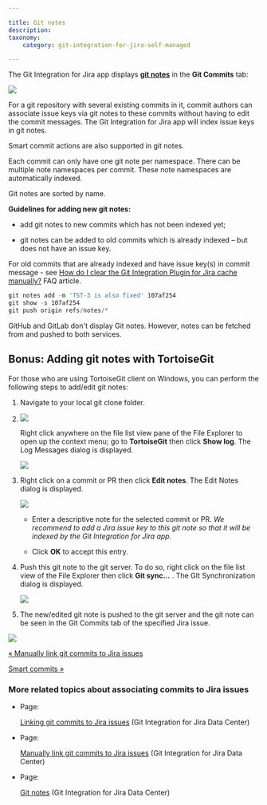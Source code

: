 ```yaml
---

title: Git notes
description:
taxonomy:
    category: git-integration-for-jira-self-managed

---
```

The Git Integration for Jira app displays [**git notes**](https://git-scm.com/docs/git-notes) in the **Git Commits** tab:

![](https://bigbrassband.atlassian.net/wiki/download/thumbnails/1930398342/gitserver-dc-git-notes-sample.png?version=1&modificationDate=1630642886594&cacheVersion=1&api=v2&width=557&height=289)

For a git repository with several existing commits in it, commit authors can associate issue keys via git notes to these commits without having to edit the commit messages. The Git Integration for Jira app will index issue keys in git notes.

Smart commit actions are also supported in git notes.

Each commit can only have one git note per namespace. There can be multiple note namespaces per commit. These note namespaces are automatically indexed.

Git notes are sorted by name.


**Guidelines for adding new git notes:**

*   add git notes to new commits which has not been indexed yet;

*   git notes can be added to old commits which is already indexed – but does not have an issue key.


For old commits that are already indexed and have issue key(s) in commit message - see [How do I clear the Git Integration Plugin for Jira cache manually?](/wiki/spaces/GITSERVER/pages/276824170) FAQ article.

```powershell
git notes add -m 'TST-3 is also fixed' 107af254
git show -s 107af254
git push origin refs/notes/*
```

GitHub and GitLab don't display Git notes. However, notes can be fetched from and pushed to both services.

## Bonus: Adding git notes with TortoiseGit

For those who are using TortoiseGit client on Windows, you can perform the following steps to add/edit git notes:

1.  Navigate to your local git clone folder.

2.  ![](https://bigbrassband.atlassian.net/wiki/download/thumbnails/1930398342/tortoisegit-bonus-git-notes-example(c).png?version=1&modificationDate=1630642885636&cacheVersion=1&api=v2&width=584&height=546)

    Right click anywhere on the file list view pane of the File Explorer to open up the context menu; go to **TortoiseGit** then click **Show log**. The Log Messages dialog is displayed.

    ![](https://bigbrassband.atlassian.net/wiki/download/thumbnails/1930398342/tortoisegit-bonus-git-notes-show-log-dlg(c).png?version=1&modificationDate=1630642885861&cacheVersion=1&api=v2&width=584&height=538)
3.  Right click on a commit or PR then click **Edit notes**. The Edit Notes dialog is displayed.

    ![](https://bigbrassband.atlassian.net/wiki/download/thumbnails/1930398342/tortoisegit-bonus-git-notes-edit-notes-dlg(c).png?version=1&modificationDate=1630642886112&cacheVersion=1&api=v2&width=374&height=245)
    *   Enter a descriptive note for the selected commit or PR. _We recommend to add a Jira issue key to this git note so that it will be indexed by the Git Integration for Jira app._

    *   Click **OK** to accept this entry.

4.  Push this git note to the git server. To do so, right click on the file list view of the File Explorer then click **Git sync…** . The GIt Synchronization dialog is displayed.

    ![](https://bigbrassband.atlassian.net/wiki/download/thumbnails/1930398342/tortoisegit-bonus-git-notes-git-sync-push-notes(c).png?version=1&modificationDate=1630642886355&cacheVersion=1&api=v2&width=584&height=484)
5.  The new/edited git note is pushed to the git server and the git note can be seen in the Git Commits tab of the specified Jira issue.


![](https://bigbrassband.atlassian.net/wiki/download/thumbnails/1930398342/gitserver-dc-git-notes-sample.png?version=1&modificationDate=1630642886594&cacheVersion=1&api=v2&width=550&height=286)

[« Manually link git commits to Jira issues](/wiki/spaces/GIJDC/pages/1930398296/Manually+link+git+commits+to+Jira+issues)

[Smart commits »](/wiki/spaces/GIJDC/pages/1930398395/Smart+commits)

### More related topics about associating commits to Jira issues

*   Page:

    [Linking git commits to Jira issues](/wiki/spaces/GIJDC/pages/1930398265/Linking+git+commits+to+Jira+issues) (Git Integration for Jira Data Center)

*   Page:

    [Manually link git commits to Jira issues](/wiki/spaces/GIJDC/pages/1930398296/Manually+link+git+commits+to+Jira+issues) (Git Integration for Jira Data Center)

*   Page:

    [Git notes](/wiki/spaces/GIJDC/pages/1930398342/Git+notes) (Git Integration for Jira Data Center)